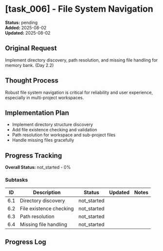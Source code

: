 # [task_006] - File System Navigation

**Status:** pending  
**Added:** 2025-08-02  
**Updated:** 2025-08-02

## Original Request
Implement directory discovery, path resolution, and missing file handling for memory bank. (Day 2.2)

## Thought Process
Robust file system navigation is critical for reliability and user experience, especially in multi-project workspaces.

## Implementation Plan
- Implement directory structure discovery
- Add file existence checking and validation
- Path resolution for workspace and sub-project files
- Handle missing files gracefully

## Progress Tracking

**Overall Status:** not_started - 0%

### Subtasks
| ID | Description | Status | Updated | Notes |
|----|-------------|--------|---------|-------|
| 6.1 | Directory discovery | not_started |  |  |
| 6.2 | File existence checking | not_started |  |  |
| 6.3 | Path resolution | not_started |  |  |
| 6.4 | Missing file handling | not_started |  |  |

## Progress Log
